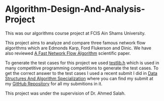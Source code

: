# Algorithm-Design-And-Analysis-Project
This was our algorithms course project at FCIS Ain Shams University.

This project aims to analyze and compare three famous network flow algorithms which are Edmonds Karp, Ford Flukerson and Dinic. We have also reviewed [A Fast Network Flow Algorithm](https://arxiv.org/abs/1910.04848) scientific paper.

To generate the test cases for this project we used [testlib.h](https://github.com/MikeMirzayanov/testlib/) which is used in many competitive programming competitions to generate the test cases. To get the correct answer to the test cases I used a recent submit I did in [Data Structures And Algorithm Specialization](https://www.coursera.org/specializations/data-structures-algorithms) where you can find my submit at my [GitHub Repository](https://github.com/aKhfagy/data-structures-algorithms) for all my submitions in it. 

This project was under the supervision of Dr. Ahmed Salah.
